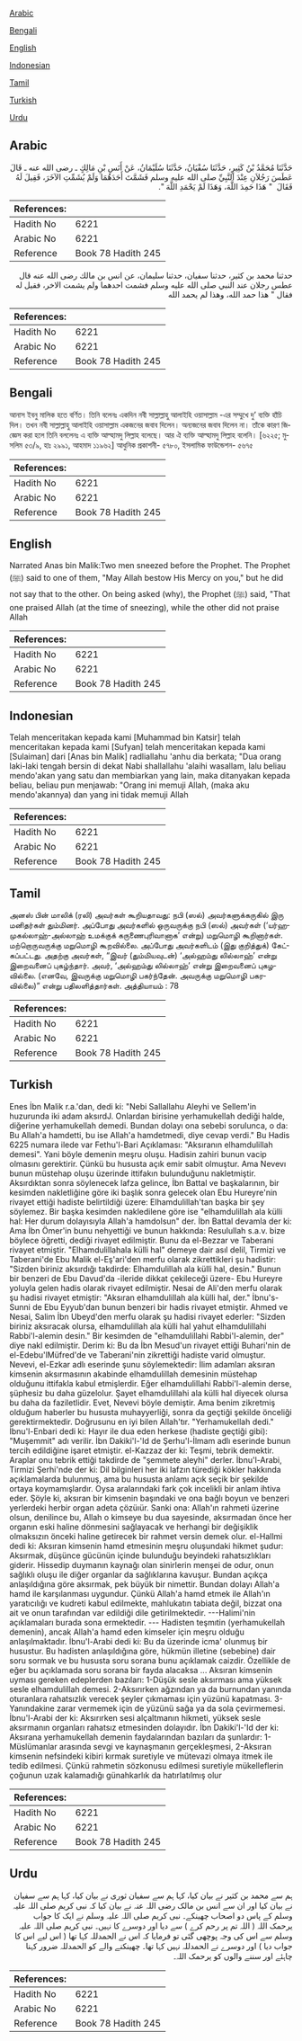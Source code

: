 [Arabic](#arabic)

[Bengali](#bengali)

[English](#english)

[Indonesian](#indonesian)

[Tamil](#tamil)

[Turkish](#turkish)

[Urdu](#urdu)

## Arabic


<div dir="rtl" lang="ar" style={{fontSize:'larger',backgroundColor:'#f8f9fa',padding:20}}>
حَدَّثَنَا مُحَمَّدُ بْنُ كَثِيرٍ، حَدَّثَنَا سُفْيَانُ، حَدَّثَنَا سُلَيْمَانُ، عَنْ أَنَسِ بْنِ مَالِكٍ ـ رضى الله عنه ـ قَالَ عَطَسَ رَجُلاَنِ عِنْدَ النَّبِيِّ صلى الله عليه وسلم فَشَمَّتَ أَحَدَهُمَا وَلَمْ يُشَمِّتِ الآخَرَ، فَقِيلَ لَهُ فَقَالَ ‏ "‏ هَذَا حَمِدَ اللَّهَ، وَهَذَا لَمْ يَحْمَدِ اللَّهَ ‏"‏‏.‏
</div>
<div style={{backgroundColor:'#f8f9fa',padding:20, marginBottom: 10}}><table> <thead> <tr> <th>References:</th> <th></th> </tr> </thead> <tbody><tr><td>Hadith No</td><td>6221</td></tr><tr><td>Arabic No</td><td>6221</td></tr><tr><td>Reference</td><td>Book 78 Hadith 245</td></tr></tbody></table></div>


<div dir="rtl" lang="ar" style={{fontSize:'larger',backgroundColor:'#f8f9fa',padding:20}}>
حدثنا محمد بن كثير، حدثنا سفيان، حدثنا سليمان، عن انس بن مالك رضى الله عنه قال عطس رجلان عند النبي صلى الله عليه وسلم فشمت احدهما ولم يشمت الاخر، فقيل له فقال " هذا حمد الله، وهذا لم يحمد الله
</div>
<div style={{backgroundColor:'#f8f9fa',padding:20, marginBottom: 10}}><table> <thead> <tr> <th>References:</th> <th></th> </tr> </thead> <tbody><tr><td>Hadith No</td><td>6221</td></tr><tr><td>Arabic No</td><td>6221</td></tr><tr><td>Reference</td><td>Book 78 Hadith 245</td></tr></tbody></table></div>

## Bengali


<div dir="ltr" lang="bn" style={{fontSize:'larger',backgroundColor:'#f8f9fa',padding:20}}>
আনাস ইবনু মালিক হতে বর্ণিত। তিনি বলেনঃ একদিন নবী সাল্লাল্লাহু আলাইহি ওয়াসাল্লাম -এর সম্মুখে দু’ ব্যক্তি হাঁচি দিল। তখন নবী সাল্লাল্লাহু আলাইহি ওয়াসাল্লাম একজনের জবাব দিলেন। অন্যজনের জবাব দিলেন না। তাঁকে কারণ জিজ্ঞেস করা হলে তিনি বললেনঃ এ ব্যক্তি আল্হামদু লিল্লাহ বলেছে। আর ঐ ব্যক্তি আল্হামদু লিল্লাহ বলেনি। [৬২২৫; মুসলিম ৫৩/৯, হাঃ ২৯৯১, আহমাদ ১১৯৬২] আধুনিক প্রকাশনী- ৫৭৮০, ইসলামিক ফাউন্ডেশন- ৫৬৭৫
</div>
<div style={{backgroundColor:'#f8f9fa',padding:20, marginBottom: 10}}><table> <thead> <tr> <th>References:</th> <th></th> </tr> </thead> <tbody><tr><td>Hadith No</td><td>6221</td></tr><tr><td>Arabic No</td><td>6221</td></tr><tr><td>Reference</td><td>Book 78 Hadith 245</td></tr></tbody></table></div>

## English


<div dir="ltr" lang="en" style={{fontSize:'larger',backgroundColor:'#f8f9fa',padding:20}}>
Narrated Anas bin Malik:Two men sneezed before the Prophet. The Prophet (ﷺ) said to one of them, "May Allah bestow His Mercy on you," but he did not say that to the other. On being asked (why), the Prophet (ﷺ) said, "That one praised Allah (at the time of sneezing), while the other did not praise Allah
</div>
<div style={{backgroundColor:'#f8f9fa',padding:20, marginBottom: 10}}><table> <thead> <tr> <th>References:</th> <th></th> </tr> </thead> <tbody><tr><td>Hadith No</td><td>6221</td></tr><tr><td>Arabic No</td><td>6221</td></tr><tr><td>Reference</td><td>Book 78 Hadith 245</td></tr></tbody></table></div>

## Indonesian


<div dir="ltr" lang="id" style={{fontSize:'larger',backgroundColor:'#f8f9fa',padding:20}}>
Telah menceritakan kepada kami [Muhammad bin Katsir] telah menceritakan kepada kami [Sufyan] telah menceritakan kepada kami [Sulaiman] dari [Anas bin Malik] radliallahu 'anhu dia berkata; "Dua orang laki-laki tengah bersin di dekat Nabi shallallahu 'alaihi wasallam, lalu beliau mendo'akan yang satu dan membiarkan yang lain, maka ditanyakan kepada beliau, beliau pun menjawab: "Orang ini memuji Allah, (maka aku mendo'akannya) dan yang ini tidak memuji Allah
</div>
<div style={{backgroundColor:'#f8f9fa',padding:20, marginBottom: 10}}><table> <thead> <tr> <th>References:</th> <th></th> </tr> </thead> <tbody><tr><td>Hadith No</td><td>6221</td></tr><tr><td>Arabic No</td><td>6221</td></tr><tr><td>Reference</td><td>Book 78 Hadith 245</td></tr></tbody></table></div>

## Tamil


<div dir="ltr" lang="ta" style={{fontSize:'larger',backgroundColor:'#f8f9fa',padding:20}}>
அனஸ் பின் மாலிக் (ரலி) அவர்கள் கூறியதாவது: நபி (ஸல்) அவர்களுக்கருகில் இரு மனிதர்கள் தும்மினர். அப்போது அவர்களில் ஒருவருக்கு நபி (ஸல்) அவர்கள் (‘யர்ஹமுகல்லாஹ்-அல்லாஹ் உமக்குக் கருணைபுரிவானாக’ என்று) மறுமொழி கூறினார்கள். மற்றொருவருக்கு மறுமொழி கூறவில்லை. அப்போது அவர்களிடம் (இது குறித்துக்) கேட்கப்பட்டது. அதற்கு அவர்கள், “இவர் (தும்மியவுடன்) ‘அல்ஹம்து லில்லாஹ்’ என்று இறைவனைப் புகழ்ந்தார். அவர், ‘அல்ஹம்து லில்லாஹ்’ என்று இறைவனைப் புகழவில்லை. (எனவே, இவருக்கு மறுமொழி பகர்ந்தேன். அவருக்கு மறுமொழி பகரவில்லை)” என்று பதிலளித்தார்கள். அத்தியாயம் : 78
</div>
<div style={{backgroundColor:'#f8f9fa',padding:20, marginBottom: 10}}><table> <thead> <tr> <th>References:</th> <th></th> </tr> </thead> <tbody><tr><td>Hadith No</td><td>6221</td></tr><tr><td>Arabic No</td><td>6221</td></tr><tr><td>Reference</td><td>Book 78 Hadith 245</td></tr></tbody></table></div>

## Turkish


<div dir="ltr" lang="tr" style={{fontSize:'larger',backgroundColor:'#f8f9fa',padding:20}}>
Enes İbn Malik r.a.'dan, dedi ki: "Nebi Sallallahu Aleyhi ve Sellem'in huzurunda iki adam aksırdJ. Onlardan birisine yerhamukellah dediği halde, diğerine yerhamukellah demedi. Bundan dolayı ona sebebi sorulunca, o da: Bu Allah'a hamdetti, bu ise Allah'a hamdetmedi, diye cevap verdi." Bu Hadis 6225 numara ilede var Fethu'l-Bari Açıklaması: "Aksıranın elhamdulillah demesi". Yani böyle demenin meşru oluşu. Hadisin zahiri bunun vacip olmasını gerektirir. Çünkü bu hususta açık emir sabit olmuştur. Ama Nevevı bunun müstehap oluşu üzerinde ittifakın bulunduğunu nakletmiştir. Aksırdıktan sonra söylenecek lafza gelince, İbn Battal ve başkalarının, bir kesimden nakletliğine göre iki başlık sonra gelecek olan Ebu Hureyre'nin rivayet ettiği hadiste belirtildiği üzere: Elhamdulillah'tan başka bir şey söylemez. Bir başka kesimden nakledilene göre ise "elhamdulillah ala külli hal: Her durum dolayısıyla Allah'a hamdolsun" der. İbn Battal devamla der ki: Ama İbn Ömer'in bunu nehyettiği ve bunun hakkında: Resulullah s.a.v. bize böylece öğretti, dediği rivayet edilmiştir. Bunu da el-Bezzar ve Taberani rivayet etmiştir. "Elhamdulillahala külli hal" demeye dair asıl delil, Tirmizi ve Taberani'de Ebu Malik el-Eş'ari'den merfu olarak zikrettikleri şu hadistir: "Sizden biriniz aksırdığı takdirde: Elhamdulillah ala külli hal, desin." Bunun bir benzeri de Ebu Davud'da -ileride dikkat çekileceği üzere- Ebu Hureyre yoluyla gelen hadis olarak rivayet edilmiştir. Nesai de Ali'den merfu olarak şu hadisi rivayet etmiştir: "Aksıran elhamdulillah ala külli hal, der." İbnu's-Sunni de Ebu Eyyub'dan bunun benzeri bir hadis rivayet etmiştir. Ahmed ve Nesai, Salim İbn Ubeyd'den merfu olarak şu hadisi rivayet ederler: "Sizden biriniz aksıracak olursa, elhamdulillah ala külli hal yahut elhamdulillahi Rabbi'l-alemin desin." Bir kesimden de "elhamdulillahi Rabbi'l-alemin, der" diye nakl edilmiştir. Derim ki: Bu da İbn Mesud'un rivayet ettiği Buhari'nin de el-Edebu'lMüfred'de ve Taberani'nin zikrettiği hadiste varid olmuştur. Nevevi, el-Ezkar adlı eserinde şunu söylemektedir: İlim adamları aksıran kimsenin aksırmasının akabinde elhamdulillah demesinin müstehap olduğunu ittifakla kabul etmişlerdir. Eğer elhamdulillahi Rabbi'l-alemin derse, şüphesiz bu daha güzelolur. Şayet elhamdulillahi ala külli hal diyecek olursa bu daha da faziletlidir. Evet, Nevevi böyle demiştir. Ama benim zikretmiş olduğum haberler bu hususta muhayyerliği, sonra da geçtiği şekilde önceliği gerektirmektedir. Doğrusunu en iyi bilen Allah'tır. "Yerhamukellah dedi." İbnu'l-Enbari dedi ki: Hayır ile dua eden herkese (hadiste geçtiği gibi): "Muşemmit" adı verilir. İbn Dakiki'l-'Id de Şerhu'l-İlmam adlı eserinde bunun tercih edildiğine işaret etmiştir. el-Kazzaz der ki: Teşmi, tebrik demektir. Araplar onu tebrik ettiği takdirde de "şemmete aleyhi" derler. İbnu'l-Arabi, Tirmizi Şerhi'nde der ki: Dil bilginleri her iki lafzın türediği kökler hakkında açıklamalarda bulunmuş, ama bu hususta anlamı açık seçik bir şekilde ortaya koymamışlardır. Oysa aralarındaki fark çok incelikli bir anlam ihtiva eder. Şöyle ki, aksıran bir kimsenin başındaki ve ona bağlı boyun ve benzeri yerlerdeki herbir organ adeta çözüıür. Sanki ona: Allah'ın rahmeti üzerine olsun, denilince bu, Allah o kimseye bu dua sayesinde, aksırmadan önce her organın eski haline dönmesini sağlayacak ve herhangi bir değişiklik olmaksızın önceki haline getirecek bir rahmet versin demek olur. el-Hallmi dedi ki: Aksıran kimsenin hamd etmesinin meşru oluşundaki hikmet şudur: Aksırmak, düşünce gücünün içinde bulunduğu beyindeki rahatsızlıkları giderir. Hissedip duymanın kaynağı olan sinirlerin menşei de odur, onun sağlıklı oluşu ile diğer organlar da sağlıklarına kavuşur. Bundan açıkça anlaşıldığına göre aksırmak, pek büyük bir nimettir. Bundan dolayı Allah'a hamd ile karşılanması uygundur. Çünkü Allah'a hamd etmek ile Allah'ın yaratıcılığı ve kudreti kabul edilmekte, mahlukatın tabiata değil, bizzat ona ait ve onun tarafından var edildiği dile getirilmektedir. ---Halimi'nin açıklamaları burada sona ermektedir. --- Hadisten teşmıtin (yerhamukellah demenin), ancak Allah'a hamd eden kimseler için meşru olduğu anlaşılmaktadır. İbnu'l-Arabi dedi ki: Bu da üzerinde icma' olunmuş bir husustur. Bu hadisten anlaşıldığına göre, hükmün illetine (sebebine) dair soru sormak ve bu hususta soru sorana bunu açıklamak caizdir. Özellikle de eğer bu açıklamada soru sorana bir fayda alacaksa ... Aksıran kimsenin uyması gereken edeplerden bazıları: 1-Düşük sesle aksırması ama yüksek sesle elhamdulillah demesi. 2-Aksırırken ağzından ya da burnundan yanında oturanlara rahatsızlık verecek şeyler çıkmaması için yüzünü kapatması. 3-Yanındakine zarar vermemek için de yüzünü sağa ya da sola çevirmemesi. İbnu'l-Arabi der ki: Aksırırken sesi alçaltmanın hikmeti, yüksek sesle aksırmanın organları rahatsız etmesinden dolayıdır. İbn Dakiki'l-'Id der ki: Aksırana yerhamukellah demenin faydalarından bazıları da şunlardır: 1-Müslümanlar arasında sevgi ve kaynaşmanın gerçekleşmesi, 2-Aksıran kimsenin nefsindeki kibiri kırmak suretiyle ve mütevazi olmaya itmek ile tedib edilmesi. Çünkü rahmetin sözkonusu edilmesi suretiyle mükelleflerin çoğunun uzak kalamadığı günahkarlık da hatırlatılmış olur
</div>
<div style={{backgroundColor:'#f8f9fa',padding:20, marginBottom: 10}}><table> <thead> <tr> <th>References:</th> <th></th> </tr> </thead> <tbody><tr><td>Hadith No</td><td>6221</td></tr><tr><td>Arabic No</td><td>6221</td></tr><tr><td>Reference</td><td>Book 78 Hadith 245</td></tr></tbody></table></div>

## Urdu


<div dir="rtl" lang="ur" style={{fontSize:'larger',backgroundColor:'#f8f9fa',padding:20}}>
ہم سے محمد بن کثیر نے بیان کیا، کہا ہم سے سفیان ثوری نے بیان کیا، کہا ہم سے سفیان نے بیان کیا اور ان سے انس بن مالک رضی اللہ عنہ نے بیان کیا کہ نبی کریم صلی اللہ علیہ وسلم کے پاس دو اصحاب چھینکے۔ نبی کریم صلی اللہ علیہ وسلم نے ایک کا جواب یرحمک اللہ ( اللہ تم پر رحم کرے ) سے دیا اور دوسرے کا نہیں۔ نبی کریم صلی اللہ علیہ وسلم سے اس کی وجہ پوچھی گئی تو فرمایا کہ اس نے الحمدللہ کہا تھا ( اس لیے اس کا جواب دیا ) اور دوسرے نے الحمدللہ نہیں کہا تھا۔ چھینکنے والے کو الحمدللہ ضرور کہنا چاہئے اور سننے والوں کو یرحمک اللہ۔
</div>
<div style={{backgroundColor:'#f8f9fa',padding:20, marginBottom: 10}}><table> <thead> <tr> <th>References:</th> <th></th> </tr> </thead> <tbody><tr><td>Hadith No</td><td>6221</td></tr><tr><td>Arabic No</td><td>6221</td></tr><tr><td>Reference</td><td>Book 78 Hadith 245</td></tr></tbody></table></div>